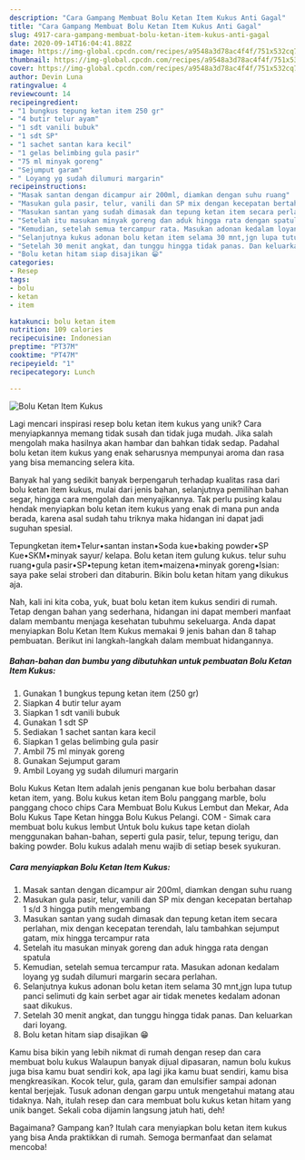 ```yaml
---
description: "Cara Gampang Membuat Bolu Ketan Item Kukus Anti Gagal"
title: "Cara Gampang Membuat Bolu Ketan Item Kukus Anti Gagal"
slug: 4917-cara-gampang-membuat-bolu-ketan-item-kukus-anti-gagal
date: 2020-09-14T16:04:41.882Z
image: https://img-global.cpcdn.com/recipes/a9548a3d78ac4f4f/751x532cq70/bolu-ketan-item-kukus-foto-resep-utama.jpg
thumbnail: https://img-global.cpcdn.com/recipes/a9548a3d78ac4f4f/751x532cq70/bolu-ketan-item-kukus-foto-resep-utama.jpg
cover: https://img-global.cpcdn.com/recipes/a9548a3d78ac4f4f/751x532cq70/bolu-ketan-item-kukus-foto-resep-utama.jpg
author: Devin Luna
ratingvalue: 4
reviewcount: 14
recipeingredient:
- "1 bungkus tepung ketan item 250 gr"
- "4 butir telur ayam"
- "1 sdt vanili bubuk"
- "1 sdt SP"
- "1 sachet santan kara kecil"
- "1 gelas belimbing gula pasir"
- "75 ml minyak goreng"
- "Sejumput garam"
- " Loyang yg sudah dilumuri margarin"
recipeinstructions:
- "Masak santan dengan dicampur air 200ml, diamkan dengan suhu ruang"
- "Masukan gula pasir, telur, vanili dan SP mix dengan kecepatan bertahap 1 s/d 3 hingga putih mengembang"
- "Masukan santan yang sudah dimasak dan tepung ketan item secara perlahan, mix dengan kecepatan terendah, lalu tambahkan sejumput gatam, mix hingga tercampur rata"
- "Setelah itu masukan minyak goreng dan aduk hingga rata dengan spatula"
- "Kemudian, setelah semua tercampur rata. Masukan adonan kedalam loyang yg sudah dilumuri margarin secara perlahan."
- "Selanjutnya kukus adonan bolu ketan item selama 30 mnt,jgn lupa tutup panci selimuti dg kain serbet agar air tidak menetes kedalam adonan saat dikukus."
- "Setelah 30 menit angkat, dan tunggu hingga tidak panas. Dan keluarkan dari loyang."
- "Bolu ketan hitam siap disajikan 😁"
categories:
- Resep
tags:
- bolu
- ketan
- item

katakunci: bolu ketan item 
nutrition: 109 calories
recipecuisine: Indonesian
preptime: "PT37M"
cooktime: "PT47M"
recipeyield: "1"
recipecategory: Lunch

---
```



![Bolu Ketan Item Kukus](https://img-global.cpcdn.com/recipes/a9548a3d78ac4f4f/751x532cq70/bolu-ketan-item-kukus-foto-resep-utama.jpg)

Lagi mencari inspirasi resep bolu ketan item kukus yang unik? Cara menyiapkannya memang tidak susah dan tidak juga mudah. Jika salah mengolah maka hasilnya akan hambar dan bahkan tidak sedap. Padahal bolu ketan item kukus yang enak seharusnya mempunyai aroma dan rasa yang bisa memancing selera kita.

Banyak hal yang sedikit banyak berpengaruh terhadap kualitas rasa dari bolu ketan item kukus, mulai dari jenis bahan, selanjutnya pemilihan bahan segar, hingga cara mengolah dan menyajikannya. Tak perlu pusing kalau hendak menyiapkan bolu ketan item kukus yang enak di mana pun anda berada, karena asal sudah tahu triknya maka hidangan ini dapat jadi suguhan spesial.

Tepungketan item•Telur•santan instan•Soda kue•baking powder•SP Kue•SKM•minyak sayur/ kelapa. Bolu ketan item gulung kukus. telur suhu ruang•gula pasir•SP•tepung ketan item•maizena•minyak goreng•Isian: saya pake selai stroberi dan ditaburin. Bikin bolu ketan hitam yang dikukus aja.


Nah, kali ini kita coba, yuk, buat bolu ketan item kukus sendiri di rumah. Tetap dengan bahan yang sederhana, hidangan ini dapat memberi manfaat dalam membantu menjaga kesehatan tubuhmu sekeluarga. Anda dapat menyiapkan Bolu Ketan Item Kukus memakai 9 jenis bahan dan 8 tahap pembuatan. Berikut ini langkah-langkah dalam membuat hidangannya.

<!--inarticleads1-->

##### Bahan-bahan dan bumbu yang dibutuhkan untuk pembuatan Bolu Ketan Item Kukus:

1. Gunakan 1 bungkus tepung ketan item (250 gr)
1. Siapkan 4 butir telur ayam
1. Siapkan 1 sdt vanili bubuk
1. Gunakan 1 sdt SP
1. Sediakan 1 sachet santan kara kecil
1. Siapkan 1 gelas belimbing gula pasir
1. Ambil 75 ml minyak goreng
1. Gunakan Sejumput garam
1. Ambil  Loyang yg sudah dilumuri margarin


Bolu Kukus Ketan Item adalah jenis penganan kue bolu berbahan dasar ketan item, yang. Bolu kukus ketan item Bolu panggang marble, bolu panggang choco chips Cara Membuat Bolu Kukus Lembut dan Mekar, Ada Bolu Kukus Tape Ketan hingga Bolu Kukus Pelangi. COM - Simak cara membuat bolu kukus lembut Untuk bolu kukus tape ketan diolah menggunakan bahan-bahan, seperti gula pasir, telur, tepung terigu, dan baking powder. Bolu kukus adalah menu wajib di setiap besek syukuran. 

<!--inarticleads2-->

##### Cara menyiapkan Bolu Ketan Item Kukus:

1. Masak santan dengan dicampur air 200ml, diamkan dengan suhu ruang
1. Masukan gula pasir, telur, vanili dan SP mix dengan kecepatan bertahap 1 s/d 3 hingga putih mengembang
1. Masukan santan yang sudah dimasak dan tepung ketan item secara perlahan, mix dengan kecepatan terendah, lalu tambahkan sejumput gatam, mix hingga tercampur rata
1. Setelah itu masukan minyak goreng dan aduk hingga rata dengan spatula
1. Kemudian, setelah semua tercampur rata. Masukan adonan kedalam loyang yg sudah dilumuri margarin secara perlahan.
1. Selanjutnya kukus adonan bolu ketan item selama 30 mnt,jgn lupa tutup panci selimuti dg kain serbet agar air tidak menetes kedalam adonan saat dikukus.
1. Setelah 30 menit angkat, dan tunggu hingga tidak panas. Dan keluarkan dari loyang.
1. Bolu ketan hitam siap disajikan 😁


Kamu bisa bikin yang lebih nikmat di rumah dengan resep dan cara membuat bolu kukus Walaupun banyak dijual dipasaran, namun bolu kukus juga bisa kamu buat sendiri kok, apa lagi jika kamu buat sendiri, kamu bisa mengkreasikan. Kocok telur, gula, garam dan emulsifier sampai adonan kental berjejak. Tusuk adonan dengan garpu untuk mengetahui matang atau tidaknya. Nah, itulah resep dan cara membuat bolu kukus ketan hitam yang unik banget. Sekali coba dijamin langsung jatuh hati, deh! 

Bagaimana? Gampang kan? Itulah cara menyiapkan bolu ketan item kukus yang bisa Anda praktikkan di rumah. Semoga bermanfaat dan selamat mencoba!
